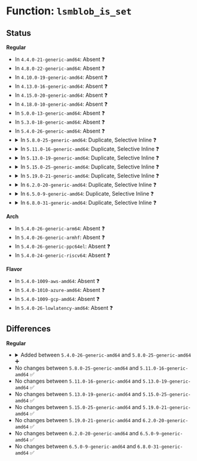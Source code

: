 # Function: <code>lsmblob_is_set</code>

## Status
<b>Regular</b>
<ul>
<li>
In <code>4.4.0-21-generic-amd64</code>: Absent ❓
</li>
<li>
In <code>4.8.0-22-generic-amd64</code>: Absent ❓
</li>
<li>
In <code>4.10.0-19-generic-amd64</code>: Absent ❓
</li>
<li>
In <code>4.13.0-16-generic-amd64</code>: Absent ❓
</li>
<li>
In <code>4.15.0-20-generic-amd64</code>: Absent ❓
</li>
<li>
In <code>4.18.0-10-generic-amd64</code>: Absent ❓
</li>
<li>
In <code>5.0.0-13-generic-amd64</code>: Absent ❓
</li>
<li>
In <code>5.3.0-18-generic-amd64</code>: Absent ❓
</li>
<li>
In <code>5.4.0-26-generic-amd64</code>: Absent ❓
</li>
<li>
<details>
<summary>In <code>5.8.0-25-generic-amd64</code>: Duplicate, Selective Inline ❓</summary>

```c
bool lsmblob_is_set(struct lsmblob * blob)
```

```json
{
  "name": "lsmblob_is_set",
  "collision_type": "Static Duplication",
  "inline_type": "Selective",
  "funcs": [
    {
      "addr": 18446744071580455533,
      "name": "lsmblob_is_set",
      "external": false,
      "loc": "include/linux/security.h:207",
      "file": "kernel/audit.c",
      "inline": "declared, inlined",
      "caller_inline": [
        "kernel/audit.c:audit_receive_msg",
        "kernel/audit.c:audit_receive_msg"
      ],
      "caller_func": [
        "kernel/audit.c:audit_receive_msg"
      ]
    },
    {
      "addr": 18446744071580481536,
      "name": "lsmblob_is_set",
      "external": false,
      "loc": "include/linux/security.h:207",
      "file": "kernel/auditsc.c",
      "inline": "declared, inlined",
      "caller_inline": [
        "kernel/auditsc.c:audit_log_lsm"
      ],
      "caller_func": []
    }
  ],
  "symbols": [
    {
      "addr": 18446744071580443888,
      "name": "lsmblob_is_set",
      "section": ".text",
      "bind": "STB_LOCAL",
      "size": 80
    }
  ]
}
```
</details>
</li>
<li>
<details>
<summary>In <code>5.11.0-16-generic-amd64</code>: Duplicate, Selective Inline ❓</summary>

```c
bool lsmblob_is_set(struct lsmblob * blob)
```

```json
{
  "name": "lsmblob_is_set",
  "collision_type": "Static Duplication",
  "inline_type": "Selective",
  "funcs": [
    {
      "addr": 18446744071580444144,
      "name": "lsmblob_is_set",
      "external": false,
      "loc": "include/linux/security.h:209",
      "file": "kernel/audit.c",
      "inline": "declared, inlined",
      "caller_inline": [
        "kernel/audit.c:audit_receive_msg",
        "kernel/audit.c:audit_receive_msg"
      ],
      "caller_func": [
        "kernel/audit.c:audit_receive_msg"
      ]
    },
    {
      "addr": 18446744071580469904,
      "name": "lsmblob_is_set",
      "external": false,
      "loc": "include/linux/security.h:209",
      "file": "kernel/auditsc.c",
      "inline": "declared, inlined",
      "caller_inline": [
        "kernel/auditsc.c:audit_log_lsm"
      ],
      "caller_func": []
    }
  ],
  "symbols": [
    {
      "addr": 18446744071580431824,
      "name": "lsmblob_is_set",
      "section": ".text",
      "bind": "STB_LOCAL",
      "size": 86
    }
  ]
}
```
</details>
</li>
<li>
<details>
<summary>In <code>5.13.0-19-generic-amd64</code>: Duplicate, Selective Inline ❓</summary>

```c
bool lsmblob_is_set(struct lsmblob * blob)
```

```json
{
  "name": "lsmblob_is_set",
  "collision_type": "Static Duplication",
  "inline_type": "Selective",
  "funcs": [
    {
      "addr": 18446744071580448161,
      "name": "lsmblob_is_set",
      "external": false,
      "loc": "include/linux/security.h:210",
      "file": "kernel/audit.c",
      "inline": "declared, inlined",
      "caller_inline": [
        "kernel/audit.c:audit_receive_msg",
        "kernel/audit.c:audit_receive_msg"
      ],
      "caller_func": [
        "kernel/audit.c:audit_receive_msg"
      ]
    },
    {
      "addr": 18446744071580473292,
      "name": "lsmblob_is_set",
      "external": false,
      "loc": "include/linux/security.h:210",
      "file": "kernel/auditsc.c",
      "inline": "declared, inlined",
      "caller_inline": [
        "kernel/auditsc.c:audit_log_lsm"
      ],
      "caller_func": []
    }
  ],
  "symbols": [
    {
      "addr": 18446744071580436224,
      "name": "lsmblob_is_set",
      "section": ".text",
      "bind": "STB_LOCAL",
      "size": 94
    }
  ]
}
```
</details>
</li>
<li>
<details>
<summary>In <code>5.15.0-25-generic-amd64</code>: Duplicate, Selective Inline ❓</summary>

```c
bool lsmblob_is_set(struct lsmblob * blob)
```

```json
{
  "name": "lsmblob_is_set",
  "collision_type": "Static Duplication",
  "inline_type": "Selective",
  "funcs": [
    {
      "addr": 18446744071580613121,
      "name": "lsmblob_is_set",
      "external": false,
      "loc": "include/linux/security.h:210",
      "file": "kernel/audit.c",
      "inline": "declared, inlined",
      "caller_inline": [
        "kernel/audit.c:audit_receive_msg",
        "kernel/audit.c:audit_receive_msg"
      ],
      "caller_func": [
        "kernel/audit.c:audit_receive_msg"
      ]
    },
    {
      "addr": 18446744071580640444,
      "name": "lsmblob_is_set",
      "external": false,
      "loc": "include/linux/security.h:210",
      "file": "kernel/auditsc.c",
      "inline": "declared, inlined",
      "caller_inline": [
        "kernel/auditsc.c:audit_log_lsm"
      ],
      "caller_func": []
    }
  ],
  "symbols": [
    {
      "addr": 18446744071580600848,
      "name": "lsmblob_is_set",
      "section": ".text",
      "bind": "STB_LOCAL",
      "size": 94
    }
  ]
}
```
</details>
</li>
<li>
<details>
<summary>In <code>5.19.0-21-generic-amd64</code>: Duplicate, Selective Inline ❓</summary>

```c
bool lsmblob_is_set(struct lsmblob * blob)
```

```json
{
  "name": "lsmblob_is_set",
  "collision_type": "Static Duplication",
  "inline_type": "Selective",
  "funcs": [
    {
      "addr": 18446744071580809046,
      "name": "lsmblob_is_set",
      "external": false,
      "loc": "include/linux/security.h:194",
      "file": "kernel/audit.c",
      "inline": "declared, inlined",
      "caller_inline": [
        "kernel/audit.c:audit_log_subject_context",
        "kernel/audit.c:audit_receive_msg",
        "kernel/audit.c:audit_receive_msg"
      ],
      "caller_func": [
        "kernel/audit.c:audit_receive_msg"
      ]
    },
    {
      "addr": 18446744071580847033,
      "name": "lsmblob_is_set",
      "external": false,
      "loc": "include/linux/security.h:194",
      "file": "kernel/auditsc.c",
      "inline": "declared, inlined",
      "caller_inline": [
        "kernel/auditsc.c:audit_log_pid_context"
      ],
      "caller_func": []
    }
  ],
  "symbols": [
    {
      "addr": 18446744071580804464,
      "name": "lsmblob_is_set",
      "section": ".text",
      "bind": "STB_LOCAL",
      "size": 102
    }
  ]
}
```
</details>
</li>
<li>
<details>
<summary>In <code>6.2.0-20-generic-amd64</code>: Duplicate, Selective Inline ❓</summary>

```c
bool lsmblob_is_set(struct lsmblob * blob)
```

```json
{
  "name": "lsmblob_is_set",
  "collision_type": "Static Duplication",
  "inline_type": "Selective",
  "funcs": [
    {
      "addr": 18446744071581094982,
      "name": "lsmblob_is_set",
      "external": false,
      "loc": "include/linux/security.h:214",
      "file": "kernel/audit.c",
      "inline": "declared, inlined",
      "caller_inline": [
        "kernel/audit.c:audit_log_subject_context",
        "kernel/audit.c:audit_receive_msg",
        "kernel/audit.c:audit_receive_msg"
      ],
      "caller_func": [
        "kernel/audit.c:audit_receive_msg"
      ]
    },
    {
      "addr": 18446744071581133897,
      "name": "lsmblob_is_set",
      "external": false,
      "loc": "include/linux/security.h:214",
      "file": "kernel/auditsc.c",
      "inline": "declared, inlined",
      "caller_inline": [
        "kernel/auditsc.c:audit_log_pid_context"
      ],
      "caller_func": []
    }
  ],
  "symbols": [
    {
      "addr": 18446744071581090032,
      "name": "lsmblob_is_set",
      "section": ".text",
      "bind": "STB_LOCAL",
      "size": 102
    }
  ]
}
```
</details>
</li>
<li>
<details>
<summary>In <code>6.5.0-9-generic-amd64</code>: Duplicate, Selective Inline ❓</summary>

```c
bool lsmblob_is_set(struct lsmblob * blob)
```

```json
{
  "name": "lsmblob_is_set",
  "collision_type": "Static Duplication",
  "inline_type": "Selective",
  "funcs": [
    {
      "addr": 18446744071581186582,
      "name": "lsmblob_is_set",
      "external": false,
      "loc": "include/linux/security.h:214",
      "file": "kernel/audit.c",
      "inline": "declared, inlined",
      "caller_inline": [
        "kernel/audit.c:audit_log_subject_context",
        "kernel/audit.c:audit_receive_msg",
        "kernel/audit.c:audit_receive_msg"
      ],
      "caller_func": [
        "kernel/audit.c:audit_receive_msg"
      ]
    },
    {
      "addr": 18446744071581223737,
      "name": "lsmblob_is_set",
      "external": false,
      "loc": "include/linux/security.h:214",
      "file": "kernel/auditsc.c",
      "inline": "declared, inlined",
      "caller_inline": [
        "kernel/auditsc.c:audit_log_pid_context"
      ],
      "caller_func": []
    }
  ],
  "symbols": [
    {
      "addr": 18446744071581181648,
      "name": "lsmblob_is_set",
      "section": ".text",
      "bind": "STB_LOCAL",
      "size": 102
    }
  ]
}
```
</details>
</li>
<li>
<details>
<summary>In <code>6.8.0-31-generic-amd64</code>: Duplicate, Selective Inline ❓</summary>

```c
bool lsmblob_is_set(struct lsmblob * blob)
```

```json
{
  "name": "lsmblob_is_set",
  "collision_type": "Static Duplication",
  "inline_type": "Selective",
  "funcs": [
    {
      "addr": 18446744071581292751,
      "name": "lsmblob_is_set",
      "external": false,
      "loc": "include/linux/security.h:292",
      "file": "kernel/audit.c",
      "inline": "declared, inlined",
      "caller_inline": [
        "kernel/audit.c:audit_log_subject_context",
        "kernel/audit.c:audit_receive_msg",
        "kernel/audit.c:audit_receive_msg"
      ],
      "caller_func": [
        "kernel/audit.c:audit_receive_msg"
      ]
    },
    {
      "addr": 18446744071581330034,
      "name": "lsmblob_is_set",
      "external": false,
      "loc": "include/linux/security.h:292",
      "file": "kernel/auditsc.c",
      "inline": "declared, inlined",
      "caller_inline": [
        "kernel/auditsc.c:audit_log_pid_context"
      ],
      "caller_func": []
    }
  ],
  "symbols": [
    {
      "addr": 18446744071581287328,
      "name": "lsmblob_is_set",
      "section": ".text",
      "bind": "STB_LOCAL",
      "size": 119
    }
  ]
}
```
</details>
</li>
</ul>
<b>Arch</b>
<ul>
<li>
In <code>5.4.0-26-generic-arm64</code>: Absent ❓
</li>
<li>
In <code>5.4.0-26-generic-armhf</code>: Absent ❓
</li>
<li>
In <code>5.4.0-26-generic-ppc64el</code>: Absent ❓
</li>
<li>
In <code>5.4.0-24-generic-riscv64</code>: Absent ❓
</li>
</ul>
<b>Flavor</b>
<ul>
<li>
In <code>5.4.0-1009-aws-amd64</code>: Absent ❓
</li>
<li>
In <code>5.4.0-1010-azure-amd64</code>: Absent ❓
</li>
<li>
In <code>5.4.0-1009-gcp-amd64</code>: Absent ❓
</li>
<li>
In <code>5.4.0-26-lowlatency-amd64</code>: Absent ❓
</li>
</ul>

## Differences
<b>Regular</b>
<ul>
<li>
<details>
<summary>Added between <code>5.4.0-26-generic-amd64</code> and <code>5.8.0-25-generic-amd64</code> ➕</summary>

```c
bool lsmblob_is_set(struct lsmblob * blob)
```
</details>
</li>
<li>
No changes between <code>5.8.0-25-generic-amd64</code> and <code>5.11.0-16-generic-amd64</code> ✅
</li>
<li>
No changes between <code>5.11.0-16-generic-amd64</code> and <code>5.13.0-19-generic-amd64</code> ✅
</li>
<li>
No changes between <code>5.13.0-19-generic-amd64</code> and <code>5.15.0-25-generic-amd64</code> ✅
</li>
<li>
No changes between <code>5.15.0-25-generic-amd64</code> and <code>5.19.0-21-generic-amd64</code> ✅
</li>
<li>
No changes between <code>5.19.0-21-generic-amd64</code> and <code>6.2.0-20-generic-amd64</code> ✅
</li>
<li>
No changes between <code>6.2.0-20-generic-amd64</code> and <code>6.5.0-9-generic-amd64</code> ✅
</li>
<li>
No changes between <code>6.5.0-9-generic-amd64</code> and <code>6.8.0-31-generic-amd64</code> ✅
</li>
</ul>
